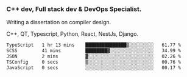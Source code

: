 <h3>C++ dev, Full stack dev & DevOps Specialist.</h3>
<p>Writing a dissertation on compiler design. <p>
<p>C++, QT, Typescript, Python, React, NestJs, Django.</p>

<!--START_SECTION:waka-->

```txt
TypeScript   1 hr 13 mins    ███████████████▒░░░░░░░░░   61.77 %
SCSS         41 mins         ████████▓░░░░░░░░░░░░░░░░   34.99 %
JSON         2 mins          ▓░░░░░░░░░░░░░░░░░░░░░░░░   02.26 %
TSConfig     0 secs          ▒░░░░░░░░░░░░░░░░░░░░░░░░   00.76 %
JavaScript   0 secs          ░░░░░░░░░░░░░░░░░░░░░░░░░   00.17 %
```

<!--END_SECTION:waka-->
